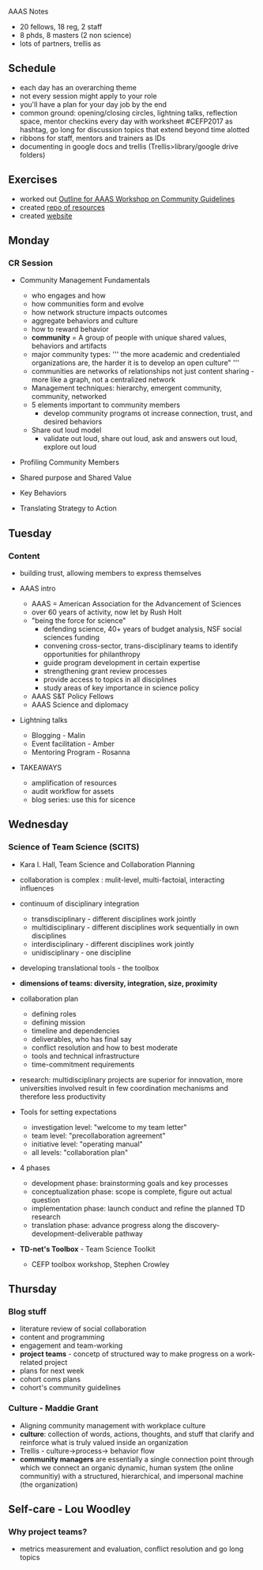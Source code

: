 AAAS Notes

* 20 fellows, 18 reg, 2 staff
* 8 phds, 8 masters (2 non science)
* lots of partners, trellis as 

## Schedule
* each day has an overarching theme
* not every session might apply to your role
* you'll have a plan for your day job by the end
* common ground: opening/closing circles, lightning talks, reflection space, mentor checkins every day with worksheet #CEFP2017 as hashtag, go long for discussion topics that extend beyond time alotted
* ribbons for staff, mentors and trainers as IDs
* documenting in google docs and trellis (Trellis>library/google drive folders)

## Exercises
* worked out [Outline for AAAS Workshop on Community Guidelines](https://docs.google.com/document/d/1O0Im0k-Ta8QUUw1v_HfmQTX1FAOa6uJeLWAcNC90BKQ/edit#)
* created [repo of resources](https://github.com/auremoser/aaas-guides)
* created [website](https://auremoser.github.io/aaas-guides/)


## Monday
### CR Session

* Community Management Fundamentals

	* who engages and how
	* how communities form and evolve
	* how network structure impacts outcomes
	* aggregate behaviors and culture
	* how to reward behavior
	* **community** = A group of people with unique shared values, behaviors and artifacts
	* major community types:
	'''
	the more academic and credentialed organizations are, the harder it is to develop an open culture"
	'''
	* communities are networks of relationships not just content sharing - more like a graph, not a centralized network
	* Management techniques: hierarchy, emergent community, community, networked
	* 5 elements important to community members
		* develop community programs ot increase connection, trust, and desired behaviors
	* Share out loud model
		* validate out loud, share out loud, ask and answers out loud, explore out loud

* Profiling Community Members
* Shared purpose and Shared Value
* Key Behaviors
* Translating Strategy to Action


## Tuesday
### Content

* building trust, allowing members to express themselves
* AAAS intro
	* AAAS = American Association for the Advancement of Sciences
	* over 60 years of activity, now let by Rush Holt
	* "being the force for science"
		* defending science, 40+ years of budget analysis, NSF social sciences funding
		* convening cross-sector, trans-disciplinary teams to identify opportunities for philanthropy
		* guide program development in certain expertise
		* strengthening grant review processes
		* provide access to topics in all disciplines
		* study areas of key importance in science policy
	* AAAS S&T Policy Fellows
	* AAAS Science and diplomacy

* Lightning talks 
	* Blogging - Malin
	* Event facilitation - Amber
	* Mentoring Program - Rosanna

* TAKEAWAYS
	* amplification of resources
	* audit workflow for assets
	* blog series: use this for sicence

## Wednesday
### Science of Team Science (SCITS)

* Kara l. Hall, Team Science and Collaboration Planning
* collaboration is complex : mulit-level, multi-factoial, interacting influences
* continuum of disciplinary integration
	* transdisciplinary - different disciplines work jointly 
	* multidisciplinary - different disciplines work sequentially in own disciplines
	* interdisciplinary - different disciplines work jointly 
	* unidisciplinary - one discipline
* developing translational tools - the toolbox
* **dimensions of teams: diversity, integration, size, proximity**
* collaboration plan
	* defining roles
	* defining mission
	* timeline and dependencies
	* deliverables, who has final say
	* conflict resolution and how to best moderate
	* tools and technical infrastructure
	* time-commitment requirements
* research: multidisciplinary projects are superior for innovation, more universities involved result in few coordination mechanisms and therefore less productivity
* Tools for setting expectations
	* investigation level: "welcome to my team letter"
	* team level: "precollaboration agreement"
	* initiative level: "operating manual"
	* all levels: "collaboration plan"

* 4 phases
	* development phase: brainstorming goals and key processes
	* conceptualization phase: scope is complete, figure out actual question
	* implementation phase: launch conduct and refine the planned TD research
	* translation phase: advance progress along the discovery-development-deliverable pathway
* **TD-net's Toolbox** - Team Science Toolkit
	* CEFP toolbox workshop, Stephen Crowley

## Thursday
### Blog stuff
* literature review of social collaboration
* content and programming
* engagement and team-working
* **project teams** - concetp of structured way to make progress on a work-related project
* plans for next week
* cohort coms plans
* cohort's community guidelines

### Culture - Maddie Grant
* Aligning community management with workplace culture
* **culture**: collection of words, actions, thoughts, and stuff that clarify and reinforce what is truly valued inside an organization
* Trellis - culture->process-> behavior flow
* **community managers** are essentially a single connection point through which we connect an organic dynamic, human system (the online communitiy) with a structured, hierarchical, and impersonal machine (the organization)

## Self-care - Lou Woodley


### Why project teams?


* metrics measurement and evaluation, conflict resolution and go long topics